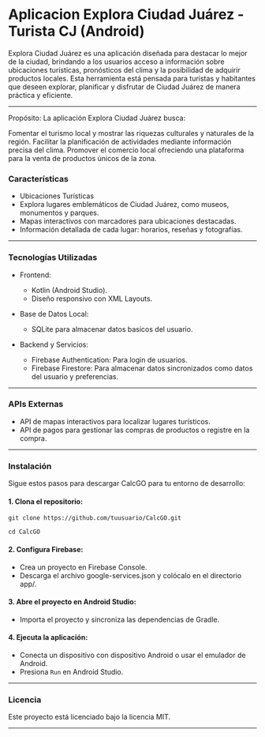 # **Aplicacion Explora Ciudad Juárez - Turista CJ (Android)** #


Explora Ciudad Juárez es una aplicación diseñada para destacar lo mejor de la ciudad, brindando a los usuarios acceso 
a información sobre ubicaciones turísticas, pronósticos del clima y la posibilidad de adquirir productos locales. 
Esta herramienta está pensada para turistas y habitantes que deseen explorar, planificar y disfrutar de Ciudad Juárez de manera práctica y eficiente.

---
Propósito:
La aplicación Explora Ciudad Juárez busca:

Fomentar el turismo local y mostrar las riquezas culturales y naturales de la región.
Facilitar la planificación de actividades mediante información precisa del clima.
Promover el comercio local ofreciendo una plataforma para la venta de productos únicos de la zona.

### Características

- Ubicaciones Turísticas
- Explora lugares emblemáticos de Ciudad Juárez, como museos, monumentos y parques.
- Mapas interactivos con marcadores para ubicaciones destacadas.
- Información detallada de cada lugar: horarios, reseñas y fotografías.

---
### Tecnologías Utilizadas ###

- Frontend:
  - Kotlin (Android Studio).
  - Diseño responsivo con XML Layouts.

- Base de Datos Local:
  - SQLite para almacenar datos basicos del usuario.

- Backend y Servicios:
  - Firebase Authentication: Para login de usuarios.
  - Firebase Firestore: Para almacenar datos sincronizados como datos del usuario y preferencias.

---
### APIs Externas ###

- API de mapas interactivos para localizar lugares turísticos.
- API de pagos para gestionar las compras de productos o registre en la compra.

---
### Instalación ###
Sigue estos pasos para descargar CalcGO para tu entorno de desarrollo:

#### 1. Clona el repositorio:

```git clone https://github.com/tuusuario/CalcGO.git```

```cd CalcGO```

#### 2. Configura Firebase:

- Crea un proyecto en Firebase Console.
- Descarga el archivo google-services.json y colócalo en el directorio app/.

#### 3. Abre el proyecto en Android Studio:

- Importa el proyecto y sincroniza las dependencias de Gradle.

#### 4. Ejecuta la aplicación:

- Conecta un dispositivo con dispositivo Android o usar el emulador de Android.
- Presiona ``` Run ```  en Android Studio.

---
### Licencia ###
Este proyecto está licenciado bajo la licencia MIT.

---
